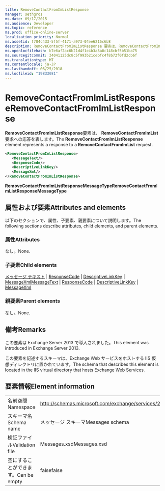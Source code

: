 ```yaml
---
title: RemoveContactFromImListResponse
manager: sethgros
ms.date: 09/17/2015
ms.audience: Developer
ms.topic: reference
ms.prod: office-online-server
localization_priority: Normal
ms.assetid: f784c433-5f5f-4171-a973-04ee6215c6b8
description: RemoveContactFromImListResponse 要素は、RemoveContactFromImList 要求への応答を表します。
ms.openlocfilehash: b7e6af2ac6b21d4f1e4b3a3a0c148cbf5b51ba75
ms.sourcegitcommit: 34041125dc8c5f993b21cebfc4f8b72f0fd2cb6f
ms.translationtype: MT
ms.contentlocale: ja-JP
ms.lasthandoff: 06/25/2018
ms.locfileid: "19833081"
---
```

# <a name="removecontactfromimlistresponse"></a><span data-ttu-id="30ffe-103">RemoveContactFromImListResponse</span><span class="sxs-lookup"><span data-stu-id="30ffe-103">RemoveContactFromImListResponse</span></span>

<span data-ttu-id="30ffe-104">**RemoveContactFromImListResponse**要素は、 **RemoveContactFromImList**要求への応答を表します。</span><span class="sxs-lookup"><span data-stu-id="30ffe-104">The **RemoveContactFromImListResponse** element represents a response to a **RemoveContactFromImList** request.</span></span> 
  
```XML
<RemoveContactFromImListResponse>
   <MessageText/>
   <ResponseCode/>
   <DescriptiveLinkKey/>
   <MessageXml/>
</RemoveContactFromImListResponse>
```

 <span data-ttu-id="30ffe-105">**RemoveContactFromImListResponseMessageType**</span><span class="sxs-lookup"><span data-stu-id="30ffe-105">**RemoveContactFromImListResponseMessageType**</span></span>
## <a name="attributes-and-elements"></a><span data-ttu-id="30ffe-106">属性および要素</span><span class="sxs-lookup"><span data-stu-id="30ffe-106">Attributes and elements</span></span>

<span data-ttu-id="30ffe-107">以下のセクションで、属性、子要素、親要素について説明します。</span><span class="sxs-lookup"><span data-stu-id="30ffe-107">The following sections describe attributes, child elements, and parent elements.</span></span>
  
### <a name="attributes"></a><span data-ttu-id="30ffe-108">属性</span><span class="sxs-lookup"><span data-stu-id="30ffe-108">Attributes</span></span>

<span data-ttu-id="30ffe-109">なし。</span><span class="sxs-lookup"><span data-stu-id="30ffe-109">None.</span></span>
  
### <a name="child-elements"></a><span data-ttu-id="30ffe-110">子要素</span><span class="sxs-lookup"><span data-stu-id="30ffe-110">Child elements</span></span>

<span data-ttu-id="30ffe-111">[メッセージ テキスト](messagetext.md) | [ResponseCode](responsecode.md) | [DescriptiveLinkKey](descriptivelinkkey.md) | [MessageXml](messagexml.md)</span><span class="sxs-lookup"><span data-stu-id="30ffe-111">[MessageText](messagetext.md) | [ResponseCode](responsecode.md) | [DescriptiveLinkKey](descriptivelinkkey.md) | [MessageXml](messagexml.md)</span></span>
  
### <a name="parent-elements"></a><span data-ttu-id="30ffe-112">親要素</span><span class="sxs-lookup"><span data-stu-id="30ffe-112">Parent elements</span></span>

<span data-ttu-id="30ffe-113">なし。</span><span class="sxs-lookup"><span data-stu-id="30ffe-113">None.</span></span>
  
## <a name="remarks"></a><span data-ttu-id="30ffe-114">備考</span><span class="sxs-lookup"><span data-stu-id="30ffe-114">Remarks</span></span>

<span data-ttu-id="30ffe-115">この要素は Exchange Server 2013 で導入されました。</span><span class="sxs-lookup"><span data-stu-id="30ffe-115">This element was introduced in Exchange Server 2013.</span></span>
  
<span data-ttu-id="30ffe-116">この要素を記述するスキーマは、Exchange Web サービスをホストする IIS 仮想ディレクトリに置かれています。</span><span class="sxs-lookup"><span data-stu-id="30ffe-116">The schema that describes this element is located in the IIS virtual directory that hosts Exchange Web Services.</span></span>
  
## <a name="element-information"></a><span data-ttu-id="30ffe-117">要素情報</span><span class="sxs-lookup"><span data-stu-id="30ffe-117">Element information</span></span>

|||
|:-----|:-----|
|<span data-ttu-id="30ffe-118">名前空間</span><span class="sxs-lookup"><span data-stu-id="30ffe-118">Namespace</span></span>  <br/> |http://schemas.microsoft.com/exchange/services/2006/messages  <br/> |
|<span data-ttu-id="30ffe-119">スキーマ名</span><span class="sxs-lookup"><span data-stu-id="30ffe-119">Schema name</span></span>  <br/> |<span data-ttu-id="30ffe-120">メッセージ スキーマ</span><span class="sxs-lookup"><span data-stu-id="30ffe-120">Messages schema</span></span>  <br/> |
|<span data-ttu-id="30ffe-121">検証ファイル</span><span class="sxs-lookup"><span data-stu-id="30ffe-121">Validation file</span></span>  <br/> |<span data-ttu-id="30ffe-122">Messages.xsd</span><span class="sxs-lookup"><span data-stu-id="30ffe-122">Messages.xsd</span></span>  <br/> |
|<span data-ttu-id="30ffe-123">空にすることができます。</span><span class="sxs-lookup"><span data-stu-id="30ffe-123">Can be empty</span></span>  <br/> |<span data-ttu-id="30ffe-124">false</span><span class="sxs-lookup"><span data-stu-id="30ffe-124">false</span></span>  <br/> |
   

